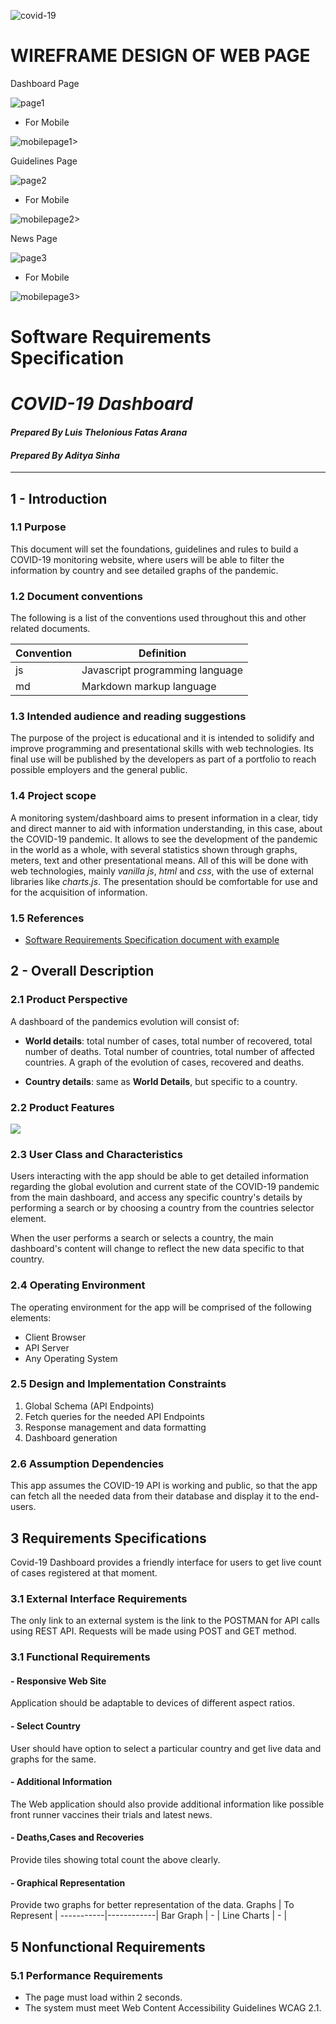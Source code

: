 ![covid-19](covid_thumbnail.jpg )

# WIREFRAME DESIGN OF WEB PAGE
Dashboard Page

![page1 ](page1.jpg)

- For Mobile

![mobilepage1>](mobilepage1.jpg)

Guidelines Page

![page2](page2.jpg)

- For Mobile

![mobilepage2>](mobilepage2.jpg)

News Page

![page3](page3.jpg)

- For Mobile 

![mobilepage3>](mobilepage3.jpg)

# **Software Requirements Specification**
# *COVID-19 Dashboard*
#### *Prepared By Luis Thelonious Fatas Arana*
#### *Prepared By Aditya Sinha*
---
## 1 - Introduction

### 1.1 Purpose

This document will set the foundations, guidelines and rules to build a COVID-19 monitoring website, where users will be able to filter the information by country and see detailed graphs of the pandemic.

### 1.2 Document conventions

The following is a list of the conventions used throughout this and other related documents.

Convention | Definition |
-----------|------------|
js         | Javascript programming language |
md         | Markdown markup language |

### 1.3 Intended audience and reading suggestions

The purpose of the project is educational and it is intended to solidify and improve programming and presentational skills with web technologies. Its final use will be published by the developers as part of a portfolio to reach possible employers and the general public.

### 1.4 Project scope

A monitoring system/dashboard aims to present information in a clear, tidy and direct manner to aid with information understanding, in this case, about the COVID-19 pandemic. It allows to see the development of the pandemic in the world as a whole, with several statistics shown through graphs, meters, text and other presentational means. All of this will be done with web technologies, mainly *vanilla js*, *html* and *css*, with the use of external libraries like *charts.js*. The presentation should be comfortable for use and for the acquisition of information.

### 1.5 References

- [Software Requirements Specification document with example](https://krazytech.com/projects/sample-software-requirements-specificationsrs-report-airline-database)

## 2 - Overall Description

### 2.1 Product Perspective

A dashboard of the pandemics evolution will consist of:

- **World details**: total number of cases, total number of recovered, total number of deaths. Total number of countries, total number of affected countries. A graph of the evolution of cases, recovered and deaths.

- **Country details**: same as **World Details**, but specific to a country.

### 2.2 Product Features

![](covid-app-erm.svg)

### 2.3 User Class and Characteristics

Users interacting with the app should be able to get detailed information regarding the global evolution and current state of the COVID-19 pandemic from the main dashboard, and access any specific country's details by performing a search or by choosing a country from the countries selector element.

When the user performs a search or selects a country, the main dashboard's content will change to reflect the new data specific to that country.

### 2.4 Operating Environment

The operating environment for the app will be comprised of the following elements:

- Client Browser
- API Server
- Any Operating System

### 2.5 Design and Implementation Constraints

1. Global Schema (API Endpoints)
2. Fetch queries for the needed API Endpoints
3. Response management and data formatting
3. Dashboard generation

### 2.6 Assumption Dependencies

This app assumes the COVID-19 API is working and public, so that the app can fetch all the needed data from their database and display it to the end-users.

## 3 Requirements Specifications
Covid-19 Dashboard provides a friendly interface for users to get live count of cases registered at that moment.  

### 3.1 External Interface Requirements
The only link to an external system is the link to the POSTMAN for API calls using REST API. Requests will be made using POST and GET method.

### 3.1 Functional Requirements
#### - Responsive Web Site
Application should be adaptable to devices of different aspect ratios.
#### - Select Country
User should have option to select a particular country and get live data and graphs for the same.
#### - Additional Information
The Web application should also provide additional information like possible front runner vaccines their trials and latest news.
#### - Deaths,Cases and Recoveries
Provide tiles showing total count the above clearly.
#### - Graphical Representation
Provide two graphs for better representation of the data.
Graphs | To Represent  |
-----------|------------|
Bar Graph        | - |
Line Charts    | - |
## 5 Nonfunctional Requirements

### 5.1 Performance Requirements
- The page must load within 2 seconds.
- The system must meet Web Content Accessibility Guidelines WCAG 2.1.
<!-- ### 5.2 Safety Requirements
### 5.3 Security Requirements
### 5.4 Software Quality Attributes
 -->


